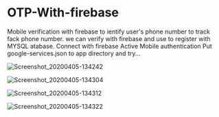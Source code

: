 # OTP-With-firebase
 Mobile verification with firebase to ientify user's phone number to track fack phone number. we can verify with firebase and use to register with MYSQL atabase.
Connect with firebase
Active Mobile authentication
Put google-services.json to app directory
and try...

![Screenshot_20200405-134242](https://user-images.githubusercontent.com/40088619/78470239-b1f28380-7749-11ea-9f77-e9dac579c90a.png)

![Screenshot_20200405-134304](https://user-images.githubusercontent.com/40088619/78470241-b323b080-7749-11ea-9fb0-80b32599e2b8.png)

![Screenshot_20200405-134312](https://user-images.githubusercontent.com/40088619/78470236-b028c000-7749-11ea-9798-df788200ca77.png)

![Screenshot_20200405-134322](https://user-images.githubusercontent.com/40088619/78470235-ae5efc80-7749-11ea-9d81-7ef3883eb061.png)
